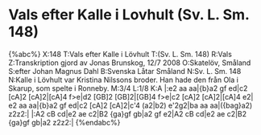# Vals efter Kalle i Lovhult (Sv. L. Sm. 148)

{%abc%}
X:148
T:Vals efter Kalle i Lövhult
T:(Sv. L. Sm. 148) 
R:Vals
Z:Transkription gjord av Jonas Brunskog, 12/7 2008
O:Skatelöv, Småland
S:efter Johan Magnus Dahl
B:Svenska Låtar Småland
N:Sv. L. Sm. 148
N:Kalle i Lövhult var Kristina Nilssons broder. Han hade den från Ola i Skarup, som spelte i Ronneby.
M:3/4
L:1/8
K:A
|:e2 aa aa|{b}a2 gf ed|c2 [cA]2 [cA]2|[cA]4 f>e|d2 [GB]2 [GB]2|[GB]4 f>e|c2 [cA]2 [cA]2|[cA]4 e2|
e2 aa aa|{b}a2 gf ed|c2 [cA]2 [cA]2|c'4 (a2|b2) e'2g2|ba aa aa|({bag}a2) z2z2:|
|:A2 cB cd|e2 ae c2|B2 {ga}gf gb|a2 gf e2|A2 cB cd|e2 ae c2|B2 {ga}gf gb|a2 z2z2:|
{%endabc%}

